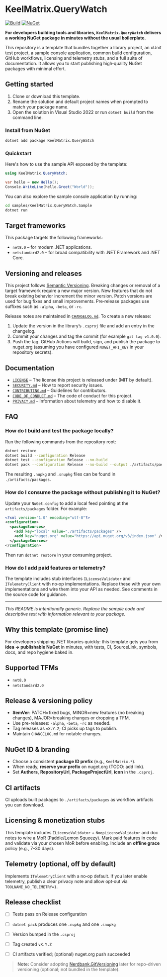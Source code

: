 # KeelMatrix.QueryWatch

[![Build](https://github.com/OWNER/REPO/actions/workflows/ci.yml/badge.svg)](https://github.com/OWNER/REPO/actions/workflows/ci.yml) [![NuGet](https://img.shields.io/nuget/v/KeelMatrix.QueryWatch.svg)](https://www.nuget.org/packages/KeelMatrix.QueryWatch/)

**For developers building tools and libraries, `KeelMatrix.QueryWatch` delivers a working NuGet package in minutes without the usual boilerplate.**

This repository is a template that bundles together a library project, an xUnit test project, a sample console application, common build configuration, GitHub workflows, licensing and telemetry stubs, and a full suite of documentation. It allows you to start publishing high‑quality NuGet packages with minimal effort.

## Getting started

1. Clone or download this template.
2. Rename the solution and default project names when prompted to match your package name.
3. Open the solution in Visual Studio 2022 or run `dotnet build` from the command line.

### Install from NuGet

```bash
dotnet add package KeelMatrix.QueryWatch
```

### Quickstart

Here's how to use the sample API exposed by the template:

```csharp
using KeelMatrix.QueryWatch;

var hello = new Hello();
Console.WriteLine(hello.Greet("World"));
```

You can also explore the sample console application by running:

```bash
cd samples/KeelMatrix.QueryWatch.Sample
dotnet run
```

## Target frameworks

This package targets the following frameworks:

* `net8.0` – for modern .NET applications.
* `netstandard2.0` – for broad compatibility with .NET Framework and .NET Core.

## Versioning and releases

This project follows [Semantic Versioning](https://semver.org/). Breaking changes or removal of a target framework require a new major version. New features that do not break existing behavior increment the minor version. Patch versions are used for bug fixes and small improvements. Pre‑release packages use suffixes such as `-alpha`, `-beta`, or `-rc`.

Release notes are maintained in [`CHANGELOG.md`](CHANGELOG.md). To create a new release:

1. Update the version in the library’s `.csproj` file and add an entry in the changelog.
2. Commit your changes and tag the commit (for example `git tag v1.0.0`).
3. Push the tag. GitHub Actions will build, sign, and publish the package to nuget.org (assuming you have configured `NUGET_API_KEY` in your repository secrets).

## Documentation

* [`LICENSE`](LICENSE) – The license this project is released under (MIT by default).
* [`SECURITY.md`](SECURITY.md) – How to report security issues.
* [`CONTRIBUTING.md`](CONTRIBUTING.md) – Guidelines for contributors.
* [`CODE_OF_CONDUCT.md`](CODE_OF_CONDUCT.md) – The code of conduct for this project.
* [`PRIVACY.md`](PRIVACY.md) – Information about telemetry and how to disable it.

## FAQ

### How do I build and test the package locally?

Run the following commands from the repository root:

```bash
dotnet restore
dotnet build --configuration Release
dotnet test --configuration Release --no-build
dotnet pack --configuration Release --no-build --output ./artifacts/packages
```

The resulting `.nupkg` and `.snupkg` files can be found in `./artifacts/packages`.

### How do I consume the package without publishing it to NuGet?

Update your `NuGet.config` to add a local feed pointing at the `artifacts/packages` folder. For example:

```xml
<?xml version="1.0" encoding="utf-8"?>
<configuration>
  <packageSources>
    <add key="local" value="./artifacts/packages" />
    <add key="nuget.org" value="https://api.nuget.org/v3/index.json" />
  </packageSources>
</configuration>
```

Then run `dotnet restore` in your consuming project.

### How do I add paid features or telemetry?

The template includes stub interfaces `ILicenseValidator` and `ITelemetryClient` with no‑op implementations. Replace these with your own implementations and wire them into your API as needed. See comments in the source code for guidance.

---

_This README is intentionally generic. Replace the sample code and descriptive text with information relevant to your package._

## Why this template (promise line)

For developers shipping .NET libraries quickly: this template gets you from **idea → publishable NuGet** in minutes, with tests, CI, SourceLink, symbols, docs, and repo hygiene baked in.

## Supported TFMs

- `net8.0`
- `netstandard2.0`

## Release & versioning policy

- **SemVer**: PATCH=fixed bugs, MINOR=new features (no breaking changes), MAJOR=breaking changes or dropping a TFM.
- Use pre-releases: `-alpha`, `-beta`, `-rc` as needed.
- Tag releases as `vX.Y.Z`; CI picks up tags to publish.
- Maintain `CHANGELOG.md` for notable changes.

## NuGet ID & branding

- Choose a consistent **package ID prefix** (e.g., `KeelMatrix.*`).
- When ready, **reserve your prefix** on nuget.org (TODO: add link).
- Set **Authors**, **RepositoryUrl**, **PackageProjectUrl**, **icon** in the `.csproj`.

## CI artifacts

CI uploads built packages to `./artifacts/packages` as workflow artifacts you can download.

## Licensing & monetization stubs

This template includes `ILicenseValidator` + `NoopLicenseValidator` and doc notes to wire a MoR (Paddle/Lemon Squeezy). Mark paid features in code and validate via your chosen MoR before enabling. Include an **offline grace** policy (e.g., 7–30 days).

## Telemetry (optional, off by default)

Implements `ITelemetryClient` with a no‑op default. If you later enable telemetry, publish a clear privacy note and allow opt‑out via `TOOLNAME_NO_TELEMETRY=1`.

## Release checklist

- [ ] Tests pass on Release configuration
- [ ] `dotnet pack` produces one `.nupkg` and one `.snupkg`
- [ ] Version bumped in the `.csproj`
- [ ] Tag created `vX.Y.Z`
- [ ] CI artifacts verified; (optional) nuget.org push succeeded


> **Note:** Consider adopting [Nerdbank.GitVersioning](https://github.com/dotnet/Nerdbank.GitVersioning) later for repo-driven versioning (optional; not bundled in the template).
